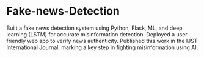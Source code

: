 # Fake-news-Detection
Built a fake news detection system using Python, Flask, ML, and deep learning (LSTM) for accurate misinformation detection. Deployed a user-friendly web app to verify news authenticity. Published this work in the IJST International Journal, marking a key step in fighting misinformation using AI.
